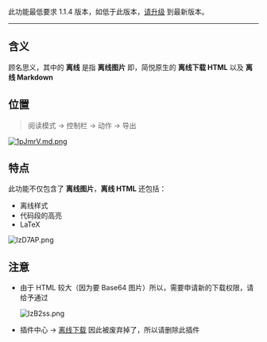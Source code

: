此功能最低要求 1.1.4 版本，如低于此版本，[请升级](http://ksria.com/simpread/) 到最新版本。
***

含义
---

顾名思义，其中的 **离线** 是指 **离线图片** 即，简悦原生的 **离线下载 HTML** 以及 **离线 Markdown**

位置
---

> 阅读模式 → 控制栏 → 动作 → 导出

[![1pJmrV.md.png](https://s2.ax1x.com/2020/02/01/184Tv8.md.png)](https://imgchr.com/i/1pJmrV)

特点
---

此功能不仅包含了 **离线图片**，**离线 HTML** 还包括：

- 离线样式
- 代码段的高亮
- LaTeX

![lzD7AP.png](https://s2.ax1x.com/2020/02/01/185kVJ.png)


注意
---

- 由于 HTML 较大（因为要 Base64 图片）所以，需要申请新的下载权限，请给予通过

  ![lzB2ss.png](https://s2.ax1x.com/2020/02/01/184j5n.png)
  
- 插件中心 → [离线下载](https://simpread.ksria.cn/plugins/details/EHLtCwBy6c) 因此被废弃掉了，所以请删除此插件
